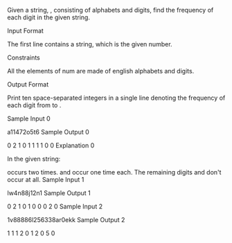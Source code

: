 Given a string, , consisting of alphabets and digits, find the frequency of each digit in the given string.

Input Format

The first line contains a string,  which is the given number.

Constraints


All the elements of num are made of english alphabets and digits.

Output Format

Print ten space-separated integers in a single line denoting the frequency of each digit from  to .

Sample Input 0

a11472o5t6
Sample Output 0

0 2 1 0 1 1 1 1 0 0 
Explanation 0

In the given string:

 occurs two times.
 and  occur one time each.
The remaining digits  and  don't occur at all.
Sample Input 1

lw4n88j12n1
Sample Output 1

0 2 1 0 1 0 0 0 2 0 
Sample Input 2

1v88886l256338ar0ekk
Sample Output 2

1 1 1 2 0 1 2 0 5 0 